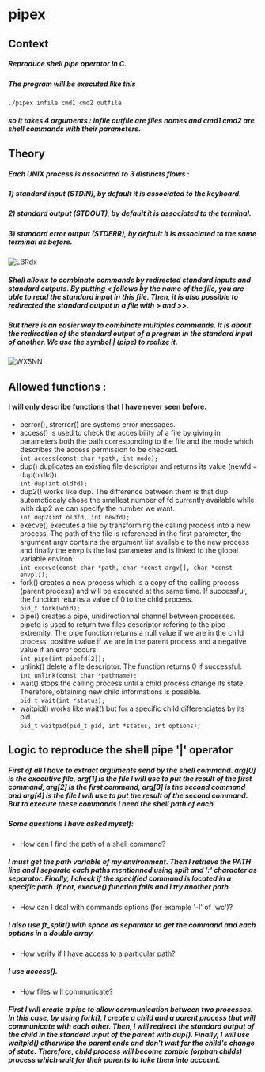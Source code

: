 # pipex

## Context
##### Reproduce shell pipe operator in C.
##### The program will be executed like this 
`./pipex infile cmd1 cmd2 outfile` 
##### so it takes 4 arguments : infile outfile are files names and cmd1 cmd2 are shell commands with their parameters.
## Theory
##### Each UNIX process is associated to 3 distincts flows :
##### 1) standard input (STDIN), by default it is associated to the keyboard.
##### 2) standard output (STDOUT), by default it is associated to the terminal.
##### 3) standard error output (STDERR), by default it is associated to the same terminal as before.
![LBRdx](https://user-images.githubusercontent.com/81758850/227573016-34338578-1fc4-4dc1-a7af-5d1c708a8227.png)
##### Shell allows to combinate commands by redirected standard inputs and standard outputs. By putting \< follows by the name of the file, you are able to read the standard input in this file. Then, it is also possible to redirected the standard output in a file with \> and \>>.
##### But there is an easier way to combinate multiples commands. It is about the redirection of the standard output of a program in the standard input of another. We use the symbol | (pipe) to realize it.
![WX5NN](https://user-images.githubusercontent.com/81758850/227573480-db345907-f66d-4482-a743-99dd734c671f.png)

## Allowed functions :

#### I will only describe functions that I have never seen before.
* perror(), strerror() are systems error messages.
* access() is used to check the accesibility of a file by giving in parameters both the path corresponding to the file and the mode which describes the access permission to be checked. <br>
`int access(const char *path, int mode);`
* dup() duplicates an existing file descriptor and returns its value (newfd = dup(oldfd)). <br>
`int dup(int oldfd);`
* dup2() works like dup. The difference between them is that dup automoticcaly chose the smallest number of fd currently available while with dup2 we can specify the number we want. <br>
`int dup2(int oldfd, int newfd);`
* execve() executes a file by transforming the calling process into a new process. The path of the file is referenced in the first parameter, the argument argv contains the argument list available to the new process and finally the envp is the last parameter and is linked to the global variable environ. <br>
`int execve(const char *path, char *const argv[], char *const envp[]);`
* fork() creates a new process which is a copy of the calling process (parent process) and will be executed at the same time. If successful, the function returns a value of 0 to the child process. <br>
`pid_t fork(void);`
* pipe() creates a pipe, unidirectionnal channel between processes. pipefd is used to return two files descriptor refering to the pipe extremity. The pipe function returns a null value if we are in the child process, positive value if we are in the parent process and a negative value if an error occurs. <br>
`int pipe(int pipefd[2]);`
* unlink() delete a file descriptor. The function returns 0 if successful. <br>
`int unlink(const char *pathname);`
* wait() stops the calling process until a child process change its state. Therefore, obtaining new child informations is possible. <br>
`pid_t wait(int *status);`
* waitpid() works like wait() but for a specific child differenciates by its pid. <br>
`pid_t waitpid(pid_t pid, int *status, int options);`
## Logic to reproduce the shell pipe '|' operator
##### First of all I have to extract arguments send by the shell command. arg[0] is the executive file, arg[1] is the file I will use to put the result of the first command, arg[2] is the first command, arg[3] is the second command and arg[4] is the file I will use to put the result of the second command. But to execute these commands I need the shell path of each. <br>
##### Some questions I have asked myself:
* How can I find the path of a shell command? <br>
##### I must get the path variable of my environment. Then I retrieve the PATH line and I separate each paths mentionned using split and ':' character as separator. Finally, I check if the specified command is located in a specific path. If not, execve() function fails and I try another path.
* How can I deal with commands options (for example '-l' of 'wc')? <br>
##### I also use ft\_split() with space as separator to get the command and each options in a double array.
* How verify if I have access to a particular path? <br>
##### I use access().
* How files will communicate? <br>
##### First I will create a pipe to allow communication between two processes. In this case, by using fork(), I create a child and a parent process that will communicate with each other. Then, I will redirect the standard output of the child in the standard input of the parent with dup(). Finally, I will use waitpid() otherwise the parent ends and don't wait for the child's change of state. Therefore, child process will become zombie (orphan childs) process which wait for their parents to take them into account.
